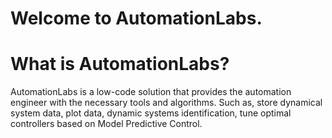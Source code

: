 # Welcome to AutomationLabs.

# What is AutomationLabs?

AutomationLabs is a low-code solution that provides the automation engineer with the necessary tools and algorithms. Such as, store dynamical system data, plot data, dynamic systems identification, tune optimal controllers based on Model Predictive Control.
